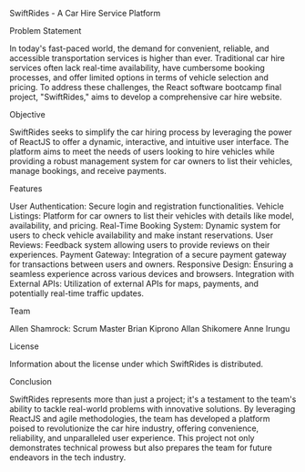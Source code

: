 SwiftRides - A Car Hire Service Platform

Problem Statement

In today's fast-paced world, the demand for convenient, reliable, and accessible transportation services is higher than ever. Traditional car hire services often lack real-time availability, have cumbersome booking processes, and offer limited options in terms of vehicle selection and pricing. To address these challenges, the React software bootcamp final project, "SwiftRides," aims to develop a comprehensive car hire website.

Objective

SwiftRides seeks to simplify the car hiring process by leveraging the power of ReactJS to offer a dynamic, interactive, and intuitive user interface. The platform aims to meet the needs of users looking to hire vehicles while providing a robust management system for car owners to list their vehicles, manage bookings, and receive payments.

Features

User Authentication: Secure login and registration functionalities.
Vehicle Listings: Platform for car owners to list their vehicles with details like model, availability, and pricing.
Real-Time Booking System: Dynamic system for users to check vehicle availability and make instant reservations.
User Reviews: Feedback system allowing users to provide reviews on their experiences.
Payment Gateway: Integration of a secure payment gateway for transactions between users and owners.
Responsive Design: Ensuring a seamless experience across various devices and browsers.
Integration with External APIs: Utilization of external APIs for maps, payments, and potentially real-time traffic updates.

Team

Allen Shamrock: Scrum Master
Brian Kiprono
Allan Shikomere
Anne Irungu

License

Information about the license under which SwiftRides is distributed.

Conclusion

SwiftRides represents more than just a project; it's a testament to the team's ability to tackle real-world problems with innovative solutions. By leveraging ReactJS and agile methodologies, the team has developed a platform poised to revolutionize the car hire industry, offering convenience, reliability, and unparalleled user experience. This project not only demonstrates technical prowess but also prepares the team for future endeavors in the tech industry.